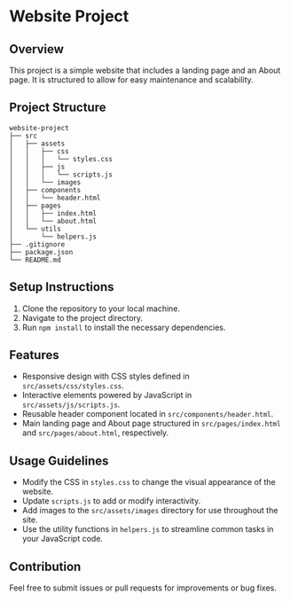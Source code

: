 # Website Project

## Overview
This project is a simple website that includes a landing page and an About page. It is structured to allow for easy maintenance and scalability.

## Project Structure
```
website-project
├── src
│   ├── assets
│   │   ├── css
│   │   │   └── styles.css
│   │   ├── js
│   │   │   └── scripts.js
│   │   └── images
│   ├── components
│   │   └── header.html
│   ├── pages
│   │   ├── index.html
│   │   └── about.html
│   └── utils
│       └── helpers.js
├── .gitignore
├── package.json
└── README.md
```

## Setup Instructions
1. Clone the repository to your local machine.
2. Navigate to the project directory.
3. Run `npm install` to install the necessary dependencies.

## Features
- Responsive design with CSS styles defined in `src/assets/css/styles.css`.
- Interactive elements powered by JavaScript in `src/assets/js/scripts.js`.
- Reusable header component located in `src/components/header.html`.
- Main landing page and About page structured in `src/pages/index.html` and `src/pages/about.html`, respectively.

## Usage Guidelines
- Modify the CSS in `styles.css` to change the visual appearance of the website.
- Update `scripts.js` to add or modify interactivity.
- Add images to the `src/assets/images` directory for use throughout the site.
- Use the utility functions in `helpers.js` to streamline common tasks in your JavaScript code.

## Contribution
Feel free to submit issues or pull requests for improvements or bug fixes.